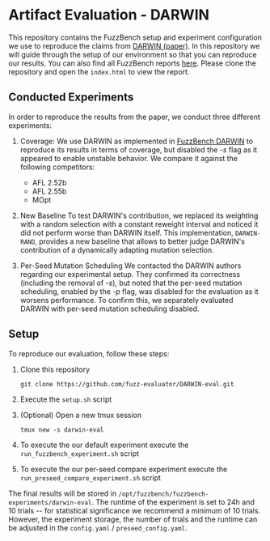 # Artifact Evaluation - DARWIN

This repository contains the FuzzBench setup and experiment configuration we use to reproduce the claims from [DARWIN (paper)](https://www.ndss-symposium.org/ndss-paper/darwin-survival-of-the-fittest-fuzzing-mutators/). In this repository we will guide through the setup of our environment so that you can reproduce our results. You can also find all FuzzBench reports [here](fuzzbench_reports). Please clone the repository and open the `index.html` to view the report. 

## Conducted Experiments
In order to reproduce the results from the paper, we conduct three different experiments:

1. Coverage:
We use DARWIN as implemented in [FuzzBench DARWIN](https://github.com/google/fuzzbench/tree/3cf599ade53f55eb149f018660820b5b50fd6067/fuzzers/darwin) to reproduce its results in terms of coverage, but disabled the *-s* flag as it appeared to enable unstable behavior. We compare it against the following competitors:
   * AFL 2.52b
   * AFL 2.55b
   * MOpt

1. New Baseline
To test DARWIN's contribution, we replaced its weighting with a random selection with a constant reweight interval and noticed it did not perform worse than DARWIN itself. This implementation, `DARWIN-RAND`, provides a new baseline that allows to better judge DARWIN's contribution of a dynamically adapting mutation selection.

2. Per-Seed Mutation Scheduling
We contacted the DARWIN authors regarding our experimental setup. They confirmed its correctness (including the removal of *-s*), but noted that the per-seed mutation scheduling, enabled by the *-p* flag, was disabled for the evaluation as it worsens performance. To confirm this, we separately evaluated DARWIN with per-seed mutation scheduling disabled.

## Setup
To reproduce our evaluation, follow these steps:

1. Clone this repository

   ```git clone https://github.com/fuzz-evaluator/DARWIN-eval.git```

2. Execute the `setup.sh` script
3. (Optional) Open a new tmux session

   ```tmux new -s darwin-eval```


4. To execute the our default experiment execute the `run_fuzzbench_experiment.sh` script
5. To execute the our per-seed compare experiment execute the `run_preseed_compare_experiment.sh` script


The final results will be stored in `/opt/fuzzbench/fuzzbench-experiments/darwin-eval`. The runtime of the experiment is set to 24h and 10 trials -- for statistical significance we recommend a minimum of 10 trials. However, the experiment storage, the number of trials and the runtime can be adjusted in the `config.yaml` / `preseed_config.yaml`.